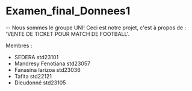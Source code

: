 # Examen_final_Donnees1
--
Nous sommes le groupe UNI!
Ceci est notre projet, c'est à propos de : 'VENTE DE TICKET POUR MATCH DE FOOTBALL'.

Membres :
- SEDERA std23101
- Mandresy Fenotiana std23057
- Fanasina Iarizoa std23036
- Tafita std22121
- Dieudonné std23105
